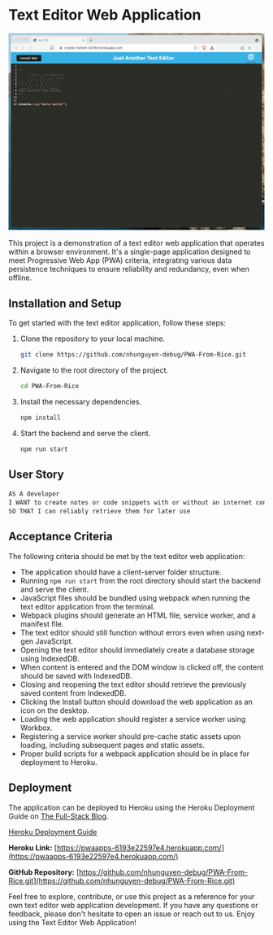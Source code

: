 # Text Editor Web Application

![Demo](./Assets/00-demo.gif)

This project is a demonstration of a text editor web application that operates within a browser environment. It's a single-page application designed to meet Progressive Web App (PWA) criteria, integrating various data persistence techniques to ensure reliability and redundancy, even when offline.

## Installation and Setup

To get started with the text editor application, follow these steps:

1. Clone the repository to your local machine.
   ```bash
   git clone https://github.com/nhunguyen-debug/PWA-From-Rice.git
   ```

2. Navigate to the root directory of the project.
   ```bash
   cd PWA-From-Rice
   ```

3. Install the necessary dependencies.
   ```bash
   npm install
   ```

4. Start the backend and serve the client.
   ```bash
   npm run start
   ```

## User Story

```markdown
AS A developer
I WANT to create notes or code snippets with or without an internet connection
SO THAT I can reliably retrieve them for later use
```

## Acceptance Criteria

The following criteria should be met by the text editor web application:

- The application should have a client-server folder structure.
- Running `npm run start` from the root directory should start the backend and serve the client.
- JavaScript files should be bundled using webpack when running the text editor application from the terminal.
- Webpack plugins should generate an HTML file, service worker, and a manifest file.
- The text editor should still function without errors even when using next-gen JavaScript.
- Opening the text editor should immediately create a database storage using IndexedDB.
- When content is entered and the DOM window is clicked off, the content should be saved with IndexedDB.
- Closing and reopening the text editor should retrieve the previously saved content from IndexedDB.
- Clicking the Install button should download the web application as an icon on the desktop.
- Loading the web application should register a service worker using Workbox.
- Registering a service worker should pre-cache static assets upon loading, including subsequent pages and static assets.
- Proper build scripts for a webpack application should be in place for deployment to Heroku.

## Deployment

The application can be deployed to Heroku using the Heroku Deployment Guide on [The Full-Stack Blog](https://yourbloglink.com).

[Heroku Deployment Guide](https://yourbloglink.com/heroku-deployment-guide)

**Heroku Link:** [https://pwaapps-6193e22597e4.herokuapp.com/](https://pwaapps-6193e22597e4.herokuapp.com/)

**GitHub Repository:** [https://github.com/nhunguyen-debug/PWA-From-Rice.git](https://github.com/nhunguyen-debug/PWA-From-Rice.git)

Feel free to explore, contribute, or use this project as a reference for your own text editor web application development. If you have any questions or feedback, please don't hesitate to open an issue or reach out to us. Enjoy using the Text Editor Web Application!
